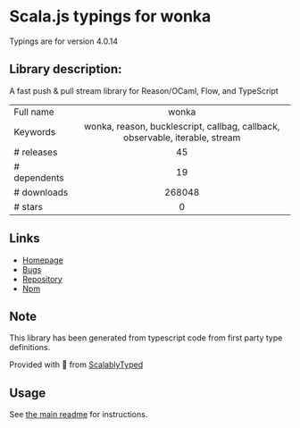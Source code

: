 
# Scala.js typings for wonka

Typings are for version 4.0.14

## Library description:
A fast push & pull stream library for Reason/OCaml, Flow, and TypeScript

|                    |                 |
| ------------------ | :-------------: |
| Full name          | wonka |
| Keywords           | wonka, reason, bucklescript, callbag, callback, observable, iterable, stream |
| # releases         | 45 |
| # dependents       | 19 |
| # downloads        | 268048 |
| # stars            | 0 |

## Links
- [Homepage](https://wonka.kitten.sh/)
- [Bugs](https://github.com/kitten/wonka/issues)
- [Repository](https://github.com/kitten/wonka)
- [Npm](https://www.npmjs.com/package/wonka)
    


## Note
This library has been generated from typescript code from first party type definitions.

Provided with :purple_heart: from [ScalablyTyped](https://github.com/oyvindberg/ScalablyTyped)

## Usage
See [the main readme](../../readme.md) for instructions.


